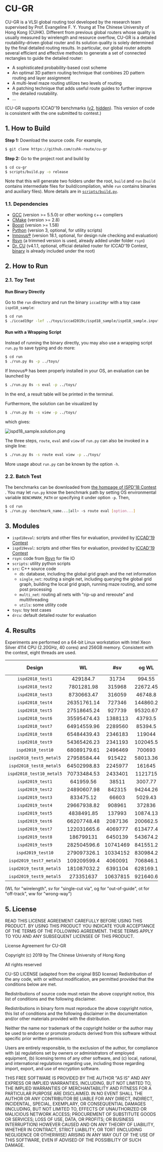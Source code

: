 CU-GR
======================================
CU-GR is a VLSI global routing tool developed by the research team supervised by Prof. Evangeline F. Y. Young at The Chinese University of Hong Kong (CUHK).
Different from previous global routers whose quality is usually measured by wirelength and resource overflow,
CU-GR is a detailed routability-driven global router and its solution quality is solely determined by the final detailed routing results.
In particular, our global router adopts several efficient and effective methods to generate a set of connected rectangles to guide the detailed router:
* A sophisticated probability-based cost scheme
* An optimal 3D pattern routing technique that combines 2D pattern routing and layer assignment
* A multi-level maze routing utilizes two levels of routing
* A patching technique that adds useful route guides to further improve the detailed routability.
* ...

(CU-GR supports ICCAD'19 benchmarks ([v2](http://iccad-contest.org/2019/Problem_C/iccad19_benchmarks_v2.tar.gz), [hidden](http://iccad-contest.org/2019/Problem_C/iccad19_hidden_benchmarks.tar.gz)).
This version of code is consistent with the one submitted to contest.)

## 1. How to Build

**Step 1:** Download the source code. For example,
```bash
$ git clone https://github.com/cuhk-route/cu-gr
```

**Step 2:** Go to the project root and build by
```bash
$ cd cu-gr
$ scripts/build.py -o release
```

Note that this will generate two folders under the root, `build` and `run` (`build` contains intermediate files for build/compilation, while `run` contains binaries and auxiliary files).
More details are in [`scripts/build.py`](scripts/build.py).

### 1.1. Dependencies

* [GCC](https://gcc.gnu.org/) (version >= 5.5.0) or other working c++ compliers
* [CMake](https://cmake.org/) (version >= 2.8)
* [Boost](https://www.boost.org/) (version >= 1.58)
* [Python](https://www.python.org/) (version 3, optional, for utility scripts)
* [Innovus®](https://www.cadence.com/content/cadence-www/global/en_US/home/tools/digital-design-and-signoff/soc-implementation-and-floorplanning/innovus-implementation-system.html) (version 18.1, optional, for design rule checking and evaluation)
* [Rsyn](https://github.com/RsynTeam/rsyn-x) (a trimmed version is used, already added under folder `rsyn`)
* [Dr. CU](https://github.com/cuhk-eda/dr-cu) (v4.1.1, optional, official detailed router for ICCAD'19 Contest, [binary](http://iccad-contest.org/2019/Problem_C/drcu_june19.zip) is already included under the root)

## 2. How to Run

### 2.1. Toy Test

#### Run Binary Directly

Go to the `run` directory and run the binary `iccad19gr` with a toy case `ispd18_sample`:
```bash
$ cd run
$ ./iccad19gr -lef ../toys/iccad2019c/ispd18_sample/ispd18_sample.input.lef -def ../toys/iccad2019c/ispd18_sample/ispd18_sample.input.def -output ispd18_sample.solution.guide -threads 8
```

#### Run with a Wrapping Script

Instead of running the binary directly, you may also use a wrapping script `run.py` to save typing and do more:
```bash
$ cd run
$ ./run.py 8s -p ../toys/
```

If Innovus® has been properly installed in your OS, an evaluation can be launched by
```bash
$ ./run.py 8s -s eval -p ../toys/
```
In the end, a result table will be printed in the terminal.

Furthermore, the solution can be visualized by
```bash
$ ./run.py 8s -s view -p ../toys/
```
which gives:

![ispd18_sample.solution.png](/toys/iccad2019c/ispd18_sample/ispd18_sample.solution.png)

The three steps, `route`, `eval` and `view` of `run.py` can also be invoked in a single line:
```bash
$ ./run.py 8s -s route eval view -p ../toys/
```
More usage about `run.py` can be known by the option `-h`.

### 2.2. Batch Test

The benchmarks can be downloaded from [the hompage of ISPD'18 Contest ](http://www.ispd.cc/contests/18/#benchmarks).
You may let `run.py` know the benchmark path by setting OS environmental variable `BENCHMARK_PATH` or specifying it under option `-p`.
Then,
```bash
$ cd run
$ ./run.py <benchmark_name...|all> -s route eval [option...]
```

## 3. Modules

* `ispd18eval`: scripts and other files for evaluation, provided by [ICCAD'19 Contest](http://iccad-contest.org/2019/Problem_C/eval.zip)
* `ispd19eval`: scripts and other files for evaluation, provided by [ICCAD'19 Contest](http://iccad-contest.org/2019/Problem_C/eval.zip)
* `rsyn`: code from [Rsyn](https://github.com/RsynTeam/rsyn-x) for file IO
* `scripts`: utility python scripts
* `src`: C++ source code
    * `db`: database, including the global grid graph and the net information
    * `single_net`: routing a single net, including querying the global grid graph, building the local grid graph, running maze routing, and some post processing
    * `multi_net`: routing all nets with "rip-up and rereoute" and multithreading
    * `utils`: some utility code
* `toys`: toy test cases
* `drcu`: default detailed router for evaluation


## 4. Results

Experiments are performed on a 64-bit Linux workstation with Intel Xeon Silver 4114 CPU (2.20GHz, 40 cores) and 256GB memory.
Consistent with the contest, eight threads are used.

|          Design          |      WL     |    #sv   |   og WL  | og #v |   ot WL  | ot #v |   ww WL  | #short | short a | #min a | #prl | #eol | #cut | #cnr | #spc | #o | total score | GR time (sec) | DR time (sec) |
|:------------------------:|:-----------:|:--------:|:--------:|:-----:|:--------:|:-----:|:--------:|:------:|:-------:|:------:|:----:|:----:|:----:|:----:|:----:|:--:|:-----------:|:-------------:|:-------------:|
| `ispd2018_test1`         |   429184.7  |   31734  |  994.55  |  201  |  421.05  |   0   |  6082.68 |   N/A  |    0    |    0   |  N/A |  N/A |  N/A |  N/A |   2  |  0 |   286549.1  |     3.298     |     17.333    |
| `ispd2018_test2`         |  7801281.98 |  315968  | 22672.45 |  3651 |  6053.18 |   0   | 61983.22 |   N/A  |   1.02  |    0   |  N/A |  N/A |  N/A |  N/A |  38  |  0 |   4643419   |     26.438    |    134.026    |
| `ispd2018_test3`         |  8730663.47 |  316059  |  46748.8 |  3925 |  6673.28 |   0   |  62309.8 |   N/A  |  52.72  |    0   |  N/A |  N/A |  N/A |  N/A |  80  |  0 |  5180128.72 |     30.468    |     221.33    |
| `ispd2018_test4`         | 26351761.14 |  727346  | 144860.2 | 11461 | 18045.55 |   0   | 192094.5 |   N/A  |  45.12  |   24   |  N/A |  N/A |  N/A |  N/A |  618 |  0 | 15331572.62 |     71.922    |    517.058    |
| `ispd2018_test5`         | 27518645.24 |  927739  | 95320.67 |  6484 |  5875.49 |   3   | 51152.33 |   N/A  |    95   |   68   |  N/A |  N/A |  N/A |  N/A |  474 |  0 | 16089195.85 |     82.873    |    1370.89    |
| `ispd2018_test6`         | 35595474.43 |  1388113 |  43793.5 |  6058 | 12267.86 |   16  | 72891.48 |   N/A  |   2.95  |   100  |  N/A |  N/A |  N/A |  N/A |  612 |  0 | 21060331.12 |    113.582    |    860.145    |
| `ispd2018_test7`         | 64914559.96 |  2289560 |  85394.5 | 10066 | 26655.64 |   0   | 113870.3 |   N/A  |  155.29 |   144  |  N/A |  N/A |  N/A |  N/A |  101 |  0 |  37459203.5 |    263.426    |    2287.396   |
| `ispd2018_test8`         | 65484439.43 |  2346183 |  119044  | 11411 | 26826.97 |   0   | 117916.8 |   N/A  |  137.89 |   158  |  N/A |  N/A |  N/A |  N/A |  129 |  0 |  37908814.8 |    259.904    |    2259.881   |
| `ispd2018_test9`         | 54365426.23 |  2341193 | 102045.5 | 10481 | 21877.33 |   0   | 110092.9 |   N/A  |   2.8   |   197  |  N/A |  N/A |  N/A |  N/A |  123 |  0 | 32260057.17 |    178.315    |    1492.528   |
| `ispd2018_test10`        | 68089179.61 |  2496469 |  700693  | 28370 | 31764.17 |   0   | 146273.6 |   N/A  |  377.51 |   265  |  N/A |  N/A |  N/A |  N/A |  701 |  0 | 40600501.49 |    349.399    |    2535.34    |
| `ispd2018_test5_metal5`  | 27958584.44 |  915422  | 58013.36 |  7261 |  6266.09 |   3   | 58536.28 |   N/A  |  82.44  |   46   |  N/A |  N/A |  N/A |  N/A |  418 |  0 |  16210302.7 |     80.325    |    1035.531   |
| `ispd2018_test8_metal5`  | 64502998.83 |  2245977 |  161645  | 17306 | 25646.86 |   0   | 148152.8 |   N/A  |  157.16 |   179  |  N/A |  N/A |  N/A |  N/A |  85  |  0 | 37293961.54 |    240.287    |    2340.557   |
| `ispd2018_test10_metal5` | 70733484.53 |  2433401 |  1121715 | 71510 | 31069.37 |   0   | 225196.3 |   N/A  | 7855.22 |   464  |  N/A |  N/A |  N/A |  N/A |  947 |  0 | 46300610.22 |    349.827    |    5110.996   |
| `ispd2019_test1`         |  641959.56  |   38511  |  3007.77 |  251  |   755.8  |  730  |  8615.49 |   18   |   6.8   |   12   |   7  |  10  |   5  |  69  |  N/A |  0 |  554905.94  |     4.261     |    127.176    |
| `ispd2019_test2`         | 24890607.98 |  842315  | 94244.26 |  6479 | 22850.23 | 23382 | 141236.3 |   393  |  125.07 |   561  | 1090 |  728 |  120 | 6445 |  N/A |  0 | 20871863.16 |     82.362    |    1032.044   |
| `ispd2019_test3`         |  833475.12  |   66603  |  5029.43 |  493  |  1635.09 |  716  | 12727.69 |   89   |  23.71  |   21   |  122 |  55  |  25  |  92  |  N/A |  0 |  937290.73  |     4.153     |     61.213    |
| `ispd2019_test4`         | 29667938.82 |  908961  |  372836  | 24608 | 13917.49 |   2   | 136106.7 |  1005  |  784.48 |   78   |  269 |  52  |   0  |   0  |  N/A |  0 | 20104565.48 |     78.067    |    1242.691   |
| `ispd2019_test5`         |  4838491.85 |  137993  | 10874.13 |  1057 |  2059.97 |   20  | 18428.66 |   290  |  72.24  |    6   |  140 |  12  |   0  |   0  |  N/A |  0 |  3262747.56 |     9.596     |    157.241    |
| `ispd2019_test6`         | 66207748.48 |  2087136 | 200662.5 | 14277 | 26733.17 | 12207 | 269974.8 |   571  |  249.34 |   422  |  865 |  367 |  192 | 1087 |  N/A |  0 | 43854576.07 |    226.403    |    2233.286   |
| `ispd2019_test7`         | 122031665.6 |  4069777 | 613477.4 | 40491 | 42521.87 | 24488 | 728772.7 |  4172  |  1454.6 |  1790  | 7085 | 2110 |  874 | 2115 |  N/A |  0 | 88577730.84 |    563.807    |    5154.622   |
| `ispd2019_test8`         |  186799131  |  6450139 | 543674.2 | 52484 |  64283.1 | 36454 | 674924.3 |  2592  |   955   |  2262  | 2376 | 3057 | 1177 | 3234 |  N/A |  0 |  128412302  |    562.334    |    8340.791   |
| `ispd2019_test9`         | 282504596.6 | 10741469 | 841551.2 | 86682 | 106820.7 | 60793 |  1142884 |  5986  | 1849.32 |  3941  | 3972 | 5729 | 2814 | 5275 |  N/A |  0 | 201270654.9 |    895.783    |    12516.36   |
| `ispd2019_test10`        | 279097326.1 | 10334152 | 830984.2 | 62107 | 105927.7 | 61004 |  1632195 |  9379  |   2764  |  4209  | 3927 | 6052 | 2824 | 5124 |  N/A |  0 | 200755027.5 |    874.629    |    10542.66   |
| `ispd2019_test7_metal5`  | 109209599.4 |  4060091 | 706846.1 | 40948 | 41447.75 | 24446 | 735795.2 |  4530  | 1673.74 |  1757  | 6240 | 2124 |  892 | 2255 |  N/A |  0 | 82169292.77 |    335.358    |    5244.894   |
| `ispd2019_test8_metal5`  | 181087032.2 |  6391104 | 628169.1 | 52303 | 61235.21 | 36542 |  719081  |  3748  | 1565.13 |  2285  | 2603 | 3294 | 1201 | 2934 |  N/A |  0 | 126429212.2 |    499.372    |    9060.015   |
| `ispd2019_test9_metal5`  |  273351637  | 10637815 | 921640.6 | 84664 | 101176.9 | 60896 |  1216755 |  7513  | 2817.43 |  4263  | 4171 | 6152 | 2896 | 4767 |  N/A |  0 | 197937335.2 |    592.942    |    13303.77   |

(WL for "wirelength", sv for "single-cut via", og for "out-of-guide", ot for "off-track", ww for "wrong-way")

## 5. License

READ THIS LICENSE AGREEMENT CAREFULLY BEFORE USING THIS PRODUCT. BY USING THIS PRODUCT YOU INDICATE YOUR ACCEPTANCE OF THE TERMS OF THE FOLLOWING AGREEMENT. THESE TERMS APPLY TO YOU AND ANY SUBSEQUENT LICENSEE OF THIS PRODUCT.



License Agreement for CU-GR



Copyright (c) 2019 by The Chinese University of Hong Kong



All rights reserved



CU-SD LICENSE (adapted from the original BSD license) Redistribution of the any code, with or without modification, are permitted provided that the conditions below are met.



Redistributions of source code must retain the above copyright notice, this list of conditions and the following disclaimer.



Redistributions in binary form must reproduce the above copyright notice, this list of conditions and the following disclaimer in the documentation and/or other materials provided with the distribution.



Neither the name nor trademark of the copyright holder or the author may be used to endorse or promote products derived from this software without specific prior written permission.



Users are entirely responsible, to the exclusion of the author, for compliance with (a) regulations set by owners or administrators of employed equipment, (b) licensing terms of any other software, and (c) local, national, and international regulations regarding use, including those regarding import, export, and use of encryption software.



THIS FREE SOFTWARE IS PROVIDED BY THE AUTHOR "AS IS" AND ANY EXPRESS OR IMPLIED WARRANTIES, INCLUDING, BUT NOT LIMITED TO, THE IMPLIED WARRANTIES OF MERCHANTABILITY AND FITNESS FOR A PARTICULAR PURPOSE ARE DISCLAIMED. IN NO EVENT SHALL THE AUTHOR OR ANY CONTRIBUTOR BE LIABLE FOR ANY DIRECT, INDIRECT, INCIDENTAL, SPECIAL, EXEMPLARY, OR CONSEQUENTIAL DAMAGES (INCLUDING, BUT NOT LIMITED TO, EFFECTS OF UNAUTHORIZED OR MALICIOUS NETWORK ACCESS; PROCUREMENT OF SUBSTITUTE GOODS OR SERVICES; LOSS OF USE, DATA, OR PROFITS; OR BUSINESS INTERRUPTION) HOWEVER CAUSED AND ON ANY THEORY OF LIABILITY, WHETHER IN CONTRACT, STRICT LIABILITY, OR TORT (INCLUDING NEGLIGENCE OR OTHERWISE) ARISING IN ANY WAY OUT OF THE USE OF THIS SOFTWARE, EVEN IF ADVISED OF THE POSSIBILITY OF SUCH DAMAGE.

